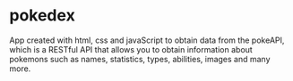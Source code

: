 # pokedex
App created with html, css and javaScript to obtain data from the pokeAPI, which is a RESTful API that allows you to obtain information about pokemons such as names, statistics, types, abilities, images and many more.

